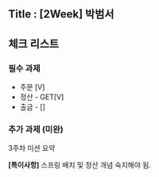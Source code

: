 ## Title : [2Week] 박범서
## 체크 리스트
### 필수 과제
- 주문 [V]
- 정산 - GET[V]
- 출금 - []
### 추가 과제 (미완)
 

3주차 미션 요약

**[특이사항]**
스프링 배치 및 정산 개념 숙지해야 됨.
